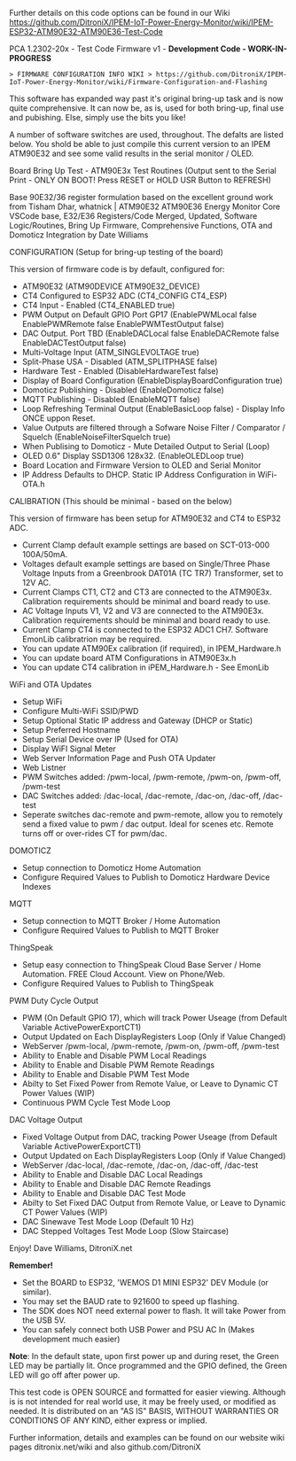 
Further details on this code options can be found in our Wiki
https://github.com/DitroniX/IPEM-IoT-Power-Energy-Monitor/wiki/IPEM-ESP32-ATM90E32-ATM90E36-Test-Code

  PCA 1.2302-20x - Test Code Firmware v1 - **Development Code - WORK-IN-PROGRESS**
  
    > FIRMWARE CONFIGURATION INFO WIKI > https://github.com/DitroniX/IPEM-IoT-Power-Energy-Monitor/wiki/Firmware-Configuration-and-Flashing

  This software has expanded way past it's original bring-up task and is now quite comprehensive.  It can now be, as is, used for both bring-up, final use and pubishing. Else, simply use the bits you like!

  A number of software switches are used, throughout.  The defalts are listed below.  You shold be able to just compile this current version to an IPEM ATM90E32 and see some valid results in the serial monitor / OLED.

  Board Bring Up Test - ATM90E3x Test Routines (Output sent to the Serial Print - ONLY ON BOOT! Press RESET or HOLD USR Button to REFRESH)

  Base 90E32/36 register formulation based on the excellent ground work from Tisham Dhar, whatnick | ATM90E32 ATM90E36 Energy Monitor Core
  VSCode base, E32/E36 Registers/Code Merged, Updated, Software Logic/Routines, Bring Up Firmware, Comprehensive Functions, OTA and Domoticz Integration by Date Williams

  CONFIGURATION (Setup for bring-up testing of the board)

  This version of firmware code is by default, configured for:
  * ATM90E32 (ATM90DEVICE ATM90E32_DEVICE)
  * CT4 Configured to ESP32 ADC (CT4_CONFIG CT4_ESP)
  * CT4 Input - Enabled (CT4_ENABLED true)
  * PWM Output on Default GPIO Port GP17 (EnablePWMLocal false EnablePWMRemote false EnablePWMTestOutput false)
  * DAC Output. Port TBD (EnableDACLocal false EnableDACRemote false EnableDACTestOutput false)
  * Multi-Voltage Input (ATM_SINGLEVOLTAGE true)
  * Split-Phase USA - Disabled (ATM_SPLITPHASE false)
  * Hardware Test - Enabled (DisableHardwareTest false)
  * Display of Board Configuration (EnableDisplayBoardConfiguration true)
  * Domoticz Publishing - Disabled (EnableDomoticz false)
  * MQTT Publishing - Disabled (EnableMQTT false)
  * Loop Refreshing Terminal Output (EnableBasicLoop false) - Display Info ONCE uppon Reset.
  * Value Outputs are filtered through a Sofware Noise Filter / Comparator / Squelch (EnableNoiseFilterSquelch true)
  * When Publising to Domoticz - Mute Detailed Output to Serial (Loop)
  * OLED 0.6" Display SSD1306 128x32.  (EnableOLEDLoop true)
  * Board Location and Firmware Version to OLED and Serial Monitor
  * IP Address Defaults to DHCP.  Static IP Address Configuration in WiFi-OTA.h

  CALIBRATION (This should be minimal - based on the below)

  This version of firmware has been setup for ATM90E32 and CT4 to ESP32 ADC.
  * Current Clamp default example settings are based on SCT-013-000 100A/50mA.
  * Voltages default example settings are based on Single/Three Phase Voltage Inputs from a Greenbrook DAT01A (TC TR7) Transformer, set to 12V AC.
  * Current Clamps CT1, CT2 and CT3 are connected to the ATM90E3x. Calibration requirements should be minimal and board ready to use.
  * AC Voltage Inputs V1, V2 and V3 are connected to the ATM90E3x. Calibration requirements should be minimal and board ready to use.
  * Current Clamp CT4 is connected to the ESP32 ADC1 CH7. Software EmonLib calibratrion may be required.
  * You can update ATM90Ex calibration (if required), in IPEM_Hardware.h
  * You can update board ATM Configurations in ATM90E3x.h
  * You can update CT4 calibration in iPEM_Hardware.h - See EmonLib

  WiFi and OTA Updates

  * Setup WiFi
  * Configure Multi-WiFi SSID/PWD
  * Setup Optional Static IP address and Gateway (DHCP or Static)
  * Setup Preferred Hostname
  * Setup Serial Device over IP (Used for OTA)
  * Display WiFI Signal Meter
  * Web Server Information Page and Push OTA Updater
  * Web Listner
  * PWM Switches added: /pwm-local, /pwm-remote, /pwm-on, /pwm-off, /pwm-test
  * DAC Switches added: /dac-local, /dac-remote, /dac-on, /dac-off, /dac-test
  * Seperate switches dac-remote and pwm-remote, allow you to remotely send a fixed value to pwm / dac output.  Ideal for scenes etc.  Remote turns off or over-rides CT for pwm/dac.

  DOMOTICZ

  * Setup connection to Domoticz Home Automation
  * Configure Required Values to Publish to Domoticz Hardware Device Indexes

  MQTT

  * Setup connection to MQTT Broker / Home Automation
  * Configure Required Values to Publish to MQTT Broker

  ThingSpeak

  * Setup easy connection to ThingSpeak Cloud Base Server / Home Automation.  FREE Cloud Account.  View on Phone/Web.
  * Configure Required Values to Publish to ThingSpeak

  PWM Duty Cycle Output

  * PWM (On Default GPIO 17), which will track Power Useage (from Default Variable ActivePowerExportCT1)
  * Output Updated on Each DisplayRegisters Loop (Only if Value Changed)
  * WebServer /pwm-local, /pwm-remote, /pwm-on, /pwm-off, /pwm-test
  * Ability to Enable and Disable PWM Local Readings
  * Ability to Enable and Disable PWM Remote Readings
  * Ability to Enable and Disable PWM Test Mode
  * Abilty to Set Fixed Power from Remote Value, or Leave to Dynamic CT Power Values (WIP)
  * Continuous PWM Cycle Test Mode Loop

  DAC Voltage Output

  * Fixed Voltage Output from DAC, tracking Power Useage (from Default Variable ActivePowerExportCT1)
  * Output Updated on Each DisplayRegisters Loop (Only if Value Changed)
  * WebServer /dac-local, /dac-remote, /dac-on, /dac-off, /dac-test
  * Ability to Enable and Disable DAC Local Readings
  * Ability to Enable and Disable DAC Remote Readings
  * Ability to Enable and Disable DAC Test Mode
  * Abilty to Set Fixed DAC Output from Remote Value, or Leave to Dynamic CT Power Values (WIP)
  * DAC Sinewave Test Mode Loop (Default 10 Hz)
  * DAC Stepped Voltages Test Mode Loop (Slow Staircase)

  Enjoy!  Dave Williams, DitroniX.net


  **Remember!**
  * Set the BOARD to ESP32, 'WEMOS D1 MINI ESP32' DEV Module (or similar).
  * You may set the BAUD rate to 921600 to speed up flashing.
  * The SDK does NOT need external power to flash.  It will take Power from the USB 5V.
  * You can safely connect both USB Power and PSU AC In (Makes development much easier)

  **Note**: In the default state, upon first power up and during reset, the Green LED may be partially lit. Once programmed and the GPIO defined, the Green LED will go off after power up.

  This test code is OPEN SOURCE and formatted for easier viewing.  Although is is not intended for real world use, it may be freely used, or modified as needed.
  It is distributed on an "AS IS" BASIS, WITHOUT WARRANTIES OR CONDITIONS OF ANY KIND, either express or implied.

  Further information, details and examples can be found on our website wiki pages ditronix.net/wiki and also github.com/DitroniX
